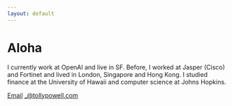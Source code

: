 ```yaml
---
layout: default
---
```


# Aloha

I currently work at OpenAI and live in SF. Before, I worked at Jasper (Cisco) and Fortinet and lived in London, Singapore and Hong Kong. I studied finance at the University of Hawaii and computer science at Johns Hopkins. 

[Email](mailto:_@tollypowell.com) _@tollypowell.com 

